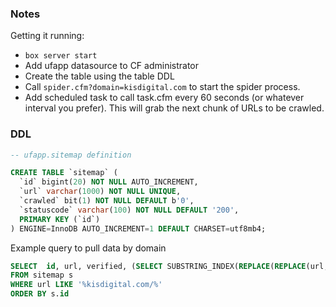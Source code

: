 ### Notes

Getting it running:
* `box server start`
* Add ufapp datasource to CF administrator
* Create the table using the table DDL
* Call `spider.cfm?domain=kisdigital.com` to start the spider process.
* Add scheduled task to call task.cfm every 60 seconds (or whatever interval you prefer). This will grab the next chunk of URLs to be crawled.

### DDL
``` sql
-- ufapp.sitemap definition

CREATE TABLE `sitemap` (
  `id` bigint(20) NOT NULL AUTO_INCREMENT,
  `url` varchar(1000) NOT NULL UNIQUE,
  `crawled` bit(1) NOT NULL DEFAULT b'0',
  `statuscode` varchar(100) NOT NULL DEFAULT '200',
  PRIMARY KEY (`id`)
) ENGINE=InnoDB AUTO_INCREMENT=1 DEFAULT CHARSET=utf8mb4;
```

Example query to pull data by domain
``` sql
SELECT  id, url, verified, (SELECT SUBSTRING_INDEX(REPLACE(REPLACE(url, "http://", ""), "https://", ""), '/', 1)) AS domain
FROM sitemap s 
WHERE url LIKE '%kisdigital.com/%'
ORDER BY s.id
```